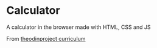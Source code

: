# Calculator
A calculator in the browser made with HTML, CSS and JS

From [theodinproject curriculum](https://www.theodinproject.com/paths/foundations/courses/foundations/lessons/calculator)
